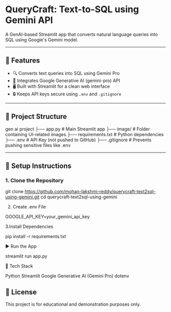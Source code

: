 # QueryCraft: Text-to-SQL using Gemini API

A GenAI-based Streamlit app that converts natural language queries into SQL using Google's Gemini model.

---

## 🚀 Features

- 🔍 Converts text queries into SQL using Gemini Pro
- 🧠 Integrates Google Generative AI (gemini-pro) API
- 🖥️ Built with Streamlit for a clean web interface
- 🔒 Keeps API keys secure using `.env` and `.gitignore`

---

## 📁 Project Structure
gen ai project
├── app.py # Main Streamlit app
├── image/ # Folder containing UI-related images
├── requirements.txt # Python dependencies
├── .env # API Key (not pushed to GitHub)
├── .gitignore # Prevents pushing sensitive files like .env


---

## 🔧 Setup Instructions

### 1. Clone the Repository

git clone https://github.com/mohan-lakshmi-reddy/querycraft-text2sql-using-gemini.git
cd querycraft-text2sql-using-gemini

2. Create .env File
   
GOOGLE_API_KEY=your_gemini_api_key

3.Install Dependencies

pip install -r requirements.txt

▶️ Run the App

streamlit run app.py

🤖 Tech Stack

Python
Streamlit
Google Generative AI (Gemini Pro)
dotenv

## 📜 License

This project is for educational and demonstration purposes only.
